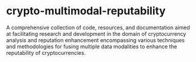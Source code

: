 # crypto-multimodal-reputability
A comprehensive collection of code, resources, and documentation aimed at facilitating research and development in the domain of cryptocurrency analysis and reputation enhancement encompassing various techniques and methodologies for fusing multiple data modalities to enhance the reputability of cryptocurrencies.
